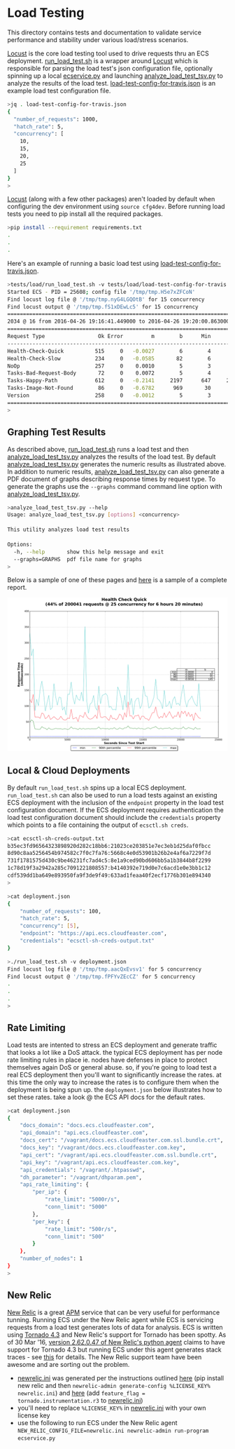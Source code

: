 # Load Testing

This directory contains tests and documentation to
validate service performance and stability under various
load/stress scenarios.

[Locust](http://locust.io) is the core load testing tool used to drive
requests thru an ECS deployment. [run_load_test.sh](run_load_test.sh) is
a wrapper around [Locust](http://locust.io) which is responsible for
parsing the load test's json configuration file, optionally spinning up
a local [ecservice.py](../../bin/ecservice.py) and launching
[analyze_load_test_tsv.py](analyze_load_test_tsv.py) to analyze the
results of the load test.
[load-test-config-for-travis.json](load-test-config-for-travis.json)
is an example load test configuration file.

```bash
>jq . load-test-config-for-travis.json
{
  "number_of_requests": 1000,
  "hatch_rate": 5,
  "concurrency": [
    10,
    15,
    20,
    25
  ]
}
>
```

[Locust](http://locust.io) (along with
a few other packages) aren't loaded by default when configuring the dev
environment using ```source cfg4dev```. Before running load tests you
need to pip install all the required packages.

```bash
>pip install --requirement requirements.txt
.
.
.
```

Here's an example of running a basic load test
using [load-test-config-for-travis.json](load-test-config-for-travis.json).

```bash
>tests/load/run_load_test.sh -v tests/load/load-test-config-for-travis.json
Started ECS - PID = 25608; config file '/tmp/tmp.H5e7xZFCoN'
Find locust log file @ '/tmp/tmp.nyG4LGQOtB' for 15 concurrency
Find locust output @ '/tmp/tmp.fS1xDEwLc5' for 15 concurrency
=======================================================================
2034 @ 16 from 2016-04-26 19:16:41.449000 to 2016-04-26 19:20:00.863000
=======================================================================
Request Type                 Ok Error         m        b      Min       50       60       70       80       90       95       99      Max
-----------------------------------------------------------------------------------------------------------------------------------------
Health-Check-Quick          515     0   -0.0027        6        4        5        5        6        7        9       10       14       24
Health-Check-Slow           234     0   -0.0585       82        6       21       36       71      119      264      325      468      693
NoOp                        257     0    0.0010        5        3        4        4        5        5        7       10       14       27
Tasks-Bad-Request-Body       72     0    0.0072        5        4        5        5        6        6        8        9       17       21
Tasks-Happy-Path            612     0   -0.2141     2197      647     2150     2297     2436     2595     2913     3149     4316     5171
Tasks-Image-Not-Found        86     0   -0.6782      969       30      764      857     1029     1330     1467     1612     1993     2015
Version                     258     0   -0.0012        5        3        5        5        5        6        7        9       14       25
=======================================================================
>
```
## Graphing Test Results

As described above, [run_load_test.sh](run_load_test.sh) runs a load
test and then [analyze_load_test_tsv.py](analyze_load_test_tsv.py)
analyzes the results of the load test.
By default [analyze_load_test_tsv.py](analyze_load_test_tsv.py)
generates the numeric results as illustrated above.
In addition to numeric results, [analyze_load_test_tsv.py](analyze_load_test_tsv.py)
can also generate a PDF document of graphs describing response times by
request type. To generate the graphs use the ```--graphs``` command
command line option with [analyze_load_test_tsv.py](analyze_load_test_tsv.py).

```bash
>analyze_load_test_tsv.py --help
Usage: analyze_load_test_tsv.py [options] <concurrency>

This utility analyzes load test results

Options:
  -h, --help       show this help message and exit
  --graphs=GRAPHS  pdf file name for graphs
>
```

Below is a sample of one of these pages and
[here](docs/25-sample-graphs.pdf) is a sample of a complete report.

![25-sample-graph.png](docs/25-sample-graph.png)

## Local & Cloud Deployments

By default ```run_load_test.sh``` spins up a local ECS deployment.
```run_load_test.sh``` can also be used to run a load tests against
an existing ECS deployment with the inclusion of the ```endpoint``` property
in the load test configuration document.
If the ECS deployment requires authentication the load test configuration
document should include the ```credentials``` property which points to a file
containing the output of ```ecsctl.sh creds```.

```bash
>cat ecsctl-sh-creds-output.txt
b35ec3fd96564323898920d282c18bb6:21023ce203851e7ec3eb1d25daf0fbcc
8d90c8aa5256454b974582c7f0c7fa76:5668c4e0d53901b26b2e4af6a7229f7d
731f1781575d430c9be46231fc7ad4c5:8e1a9ced90bd606bb5a1b3844b8f2299
1c78d19f3a2942a285c7091221808557:b4140392e719d0e7c6acd1e0e3bb1c12
cdf539dd1ba649e893950fa9f3de9f49:633ad1feaa40f2ecf1776b301e894340
>
```

```bash
>cat deployment.json
{
    "number_of_requests": 100,
    "hatch_rate": 5,
    "concurrency": [5],
    "endpoint": "https://api.ecs.cloudfeaster.com",
    "credentials": "ecsctl-sh-creds-output.txt"
}
```

```bash
>./run_load_test.sh -v deployment.json
Find locust log file @ '/tmp/tmp.aacQxEvsv1' for 5 concurrency
Find locust output @ '/tmp/tmp.fPFYvZEcCZ' for 5 concurrency
.
.
.
>
```

## Rate Limiting

Load tests are intented to stress an ECS deployment
and generate traffic that looks a lot like a DoS attack.
the typical ECS deployment has per node rate limiting rules in place
ie. nodes have defenses in place to protect themselves again DoS
or general abuse. so, if you're going to load test a real ECS deployment
then you'll want to significantly increase the rates. at this time the
only way to increase the rates is to configure them when the deployment is
being spun up. the ```deployment.json``` below illustrates how to set
these rates. take a look @ the ECS API docs for the default rates.

```bash
>cat deployment.json
{
    "docs_domain": "docs.ecs.cloudfeaster.com",
    "api_domain": "api.ecs.cloudfeaster.com",
    "docs_cert": "/vagrant/docs.ecs.cloudfeaster.com.ssl.bundle.crt",
    "docs_key": "/vagrant/docs.ecs.cloudfeaster.com.key",
    "api_cert": "/vagrant/api.ecs.cloudfeaster.com.ssl.bundle.crt",
    "api_key": "/vagrant/api.ecs.cloudfeaster.com.key",
    "api_credentials": "/vagrant/.htpasswd",
    "dh_parameter": "/vagrant/dhparam.pem",
    "api_rate_limiting": {
        "per_ip": {
            "rate_limit": "5000r/s",
            "conn_limit": "5000"
        },
        "per_key": {
            "rate_limit": "500r/s",
            "conn_limit": "500"
        }
    },
    "number_of_nodes": 1
}
>
```

## New Relic

[New Relic](http://newrelic.com/) is a great
[APM](https://en.wikipedia.org/wiki/Application_performance_management)
service that can be very useful for performance tunning.
Running ECS under the New Relic agent while ECS is servicing
requests from a load test generates lots of data for analysis.
ECS is written using [Tornado 4.3](http://www.tornadoweb.org/en/stable/)
and New Relic's support for Tornado has been spotty.
As of 30 Mar '16, [version 2.62.0.47 of New Relic's python agent](https://docs.newrelic.com/docs/agents/python-agent/hosting-mechanisms/introductory-tornado-4-support)
claims to have support for Tornado 4.3 but running ECS under this
agent generates stack traces - see [this](https://support.newrelic.com/tickets/190024) for details.
The New Relic support team have been awesome and are sorting out the problem.

* [newrelic.ini](newrelic.ini) was generated per the instructions
  outlined [here](https://pypi.python.org/pypi/newrelic) (pip install
  new relic and then ```newrelic-admin generate-config %LICENSE_KEY% newrelic.ini```)
  and [here](https://docs.newrelic.com/docs/agents/python-agent/hosting-mechanisms/introductory-tornado-4-support) (add ```feature_flag = tornado.instrumentation.r3```
  to [newrelic.ini](newrelic.ini))
* you'll need to replace ```%LICENSE_KEY%``` in [newrelic.ini](newrelic.ini)
  with your own license key
* use the following to run ECS under the New Relic agent
  ```NEW_RELIC_CONFIG_FILE=newrelic.ini newrelic-admin run-program ecservice.py```
